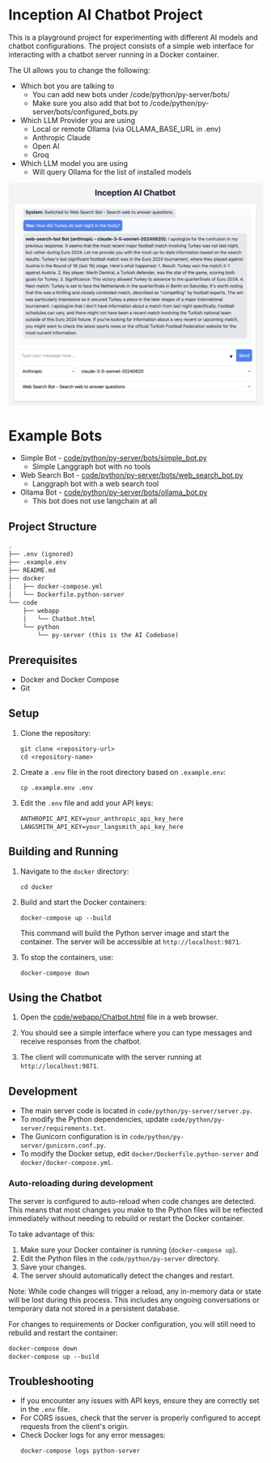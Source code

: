 # Inception AI Chatbot Project

This is a playground project for experimenting with different AI models and chatbot configurations. The project consists of a simple web interface for interacting with a chatbot server running in a Docker container.

The UI allows you to change the following:

* Which bot you are talking to
  * You can add new bots under /code/python/py-server/bots/
  * Make sure you also add that bot to /code/python/py-server/bots/configured_bots.py
* Which LLM Provider you are using
  * Local or remote Ollama (via OLLAMA_BASE_URL in .env)
  * Anthropic Claude
  * Open AI
  * Groq
* Which LLM model you are using
  * Will query Ollama for the list of installed models

![docs/images/inception-ui.png](docs/images/inception-ui.png)

# Example Bots

* Simple Bot - [code/python/py-server/bots/simple_bot.py](code/python/aiserver/bots/simple_bot.py)
  * Simple Langgraph bot with no tools 
* Web Search Bot - [code/python/py-server/bots/web_search_bot.py](code/python/aiserver/bots/web_search_bot.py)
  * Langgraph bot with a web search tool
* Ollama Bot - [code/python/py-server/bots/ollama_bot.py](code/python/aiserver/bots/ollama_bot.py)
   * This bot does not use langchain at all

## Project Structure

```
.
├── .env (ignored)
├── .example.env
├── README.md
├── docker
│   ├── docker-compose.yml
│   └── Dockerfile.python-server
└── code
    ├── webapp
    │   └── Chatbot.html
    └── python
        └── py-server (this is the AI Codebase)
```

## Prerequisites

- Docker and Docker Compose
- Git

## Setup

1. Clone the repository:
   ```
   git clone <repository-url>
   cd <repository-name>
   ```

2. Create a `.env` file in the root directory based on `.example.env`:
   ```
   cp .example.env .env
   ```

3. Edit the `.env` file and add your API keys:
   ```
   ANTHROPIC_API_KEY=your_anthropic_api_key_here
   LANGSMITH_API_KEY=your_langsmith_api_key_here
   ```

## Building and Running

1. Navigate to the `docker` directory:
   ```
   cd docker
   ```

2. Build and start the Docker containers:
   ```
   docker-compose up --build
   ```

   This command will build the Python server image and start the container. The server will be accessible at `http://localhost:9871`.

3. To stop the containers, use:
   ```
   docker-compose down
   ```

## Using the Chatbot

1. Open the [code/webapp/Chatbot.html](code/webapp/Chatbot.html) file in a web browser.

2. You should see a simple interface where you can type messages and receive responses from the chatbot.

3. The client will communicate with the server running at `http://localhost:9871`.

## Development

- The main server code is located in `code/python/py-server/server.py`.
- To modify the Python dependencies, update `code/python/py-server/requirements.txt`.
- The Gunicorn configuration is in `code/python/py-server/gunicorn.conf.py`.
- To modify the Docker setup, edit `docker/Dockerfile.python-server` and `docker/docker-compose.yml`.

### Auto-reloading during development

The server is configured to auto-reload when code changes are detected. This means that most changes you make to the Python files will be reflected immediately without needing to rebuild or restart the Docker container.

To take advantage of this:

1. Make sure your Docker container is running (`docker-compose up`).
2. Edit the Python files in the `code/python/py-server` directory.
3. Save your changes.
4. The server should automatically detect the changes and restart.

Note: While code changes will trigger a reload, any in-memory data or state will be lost during this process. This includes any ongoing conversations or temporary data not stored in a persistent database.

For changes to requirements or Docker configuration, you will still need to rebuild and restart the container:

```
docker-compose down
docker-compose up --build
```

## Troubleshooting

- If you encounter any issues with API keys, ensure they are correctly set in the `.env` file.
- For CORS issues, check that the server is properly configured to accept requests from the client's origin.
- Check Docker logs for any error messages:
  ```
  docker-compose logs python-server
  ```